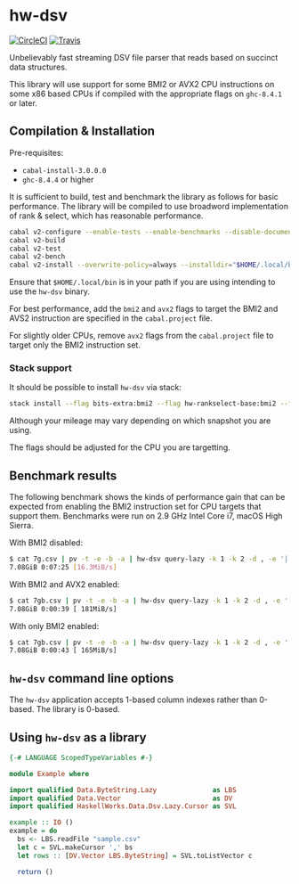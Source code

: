 # hw-dsv
[![CircleCI](https://circleci.com/gh/haskell-works/hw-dsv.svg?style=svg)](https://circleci.com/gh/haskell-works/hw-dsv)
[![Travis](https://travis-ci.org/haskell-works/hw-dsv.svg?branch=master)](https://travis-ci.org/haskell-works/hw-dsv)

Unbelievably fast streaming DSV file parser that reads based on succinct data structures.

This library will use support for some BMI2 or AVX2 CPU instructions on some x86 based
CPUs if compiled with the appropriate flags on `ghc-8.4.1` or later.

## Compilation & Installation

Pre-requisites:

* `cabal-install-3.0.0.0`
* `ghc-8.4.4` or higher

It is sufficient to build, test and benchmark the library as follows
for basic performance.  The library will be compiled to use broadword
implementation of rank & select, which has reasonable performance.

```bash
cabal v2-configure --enable-tests --enable-benchmarks --disable-documentation
cabal v2-build
cabal v2-test
cabal v2-bench
cabal v2-install --overwrite-policy=always --installdir="$HOME/.local/bin"
```

Ensure that `$HOME/.local/bin` is in your path if you are using intending to
use the `hw-dsv` binary.

For best performance, add the `bmi2` and `avx2` flags to target the BMI2 and
AVS2 instruction are specified in the `cabal.project` file.

For slightly older CPUs, remove `avx2` flags from the `cabal.project` file to
target only the BMI2 instruction set.

### Stack support

It should be possible to install `hw-dsv` via stack:

```bash
stack install --flag bits-extra:bmi2 --flag hw-rankselect-base:bmi2 --flag hw-rankselect:bmi2 --flag hw-simd:bmi2 --flag hw-simd:avx2 --flag hw-dsv:bmi2 --flag hw-dsv:avx2
```

Although your mileage may vary depending on which snapshot you are using.

The flags should be adjusted for the CPU you are targetting.

## Benchmark results

The following benchmark shows the kinds of performance gain that can
be expected from enabling the BMI2 instruction set for CPU targets
that support them.  Benchmarks were run on 2.9 GHz Intel Core i7,
macOS High Sierra.

With BMI2 disabled:

```bash
$ cat 7g.csv | pv -t -e -b -a | hw-dsv query-lazy -k 1 -k 2 -d , -e '|' > /dev/null
7.08GiB 0:07:25 [16.3MiB/s]
```

With BMI2 and AVX2 enabled:

```bash
$ cat 7gb.csv | pv -t -e -b -a | hw-dsv query-lazy -k 1 -k 2 -d , -e '|' > /dev/null
7.08GiB 0:00:39 [ 181MiB/s]
```

With only BMI2 enabled:

```bash
$ cat 7gb.csv | pv -t -e -b -a | hw-dsv query-lazy -k 1 -k 2 -d , -e '|' > /dev/null
7.08GiB 0:00:43 [ 165MiB/s]
```

## `hw-dsv` command line options

The `hw-dsv` application accepts 1-based column indexes rather than 0-based. The library is 0-based.

## Using `hw-dsv` as a library

```haskell
{-# LANGUAGE ScopedTypeVariables #-}

module Example where

import qualified Data.ByteString.Lazy              as LBS
import qualified Data.Vector                       as DV
import qualified HaskellWorks.Data.Dsv.Lazy.Cursor as SVL

example :: IO ()
example = do
  bs <- LBS.readFile "sample.csv"
  let c = SVL.makeCursor ',' bs
  let rows :: [DV.Vector LBS.ByteString] = SVL.toListVector c

  return ()
```
